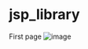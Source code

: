 # jsp_library

First page 
![image](https://github.com/tejasnikam59/jsp_library/assets/119404811/73ee4f67-77d6-4a77-aaac-04c8a8761706)



 
